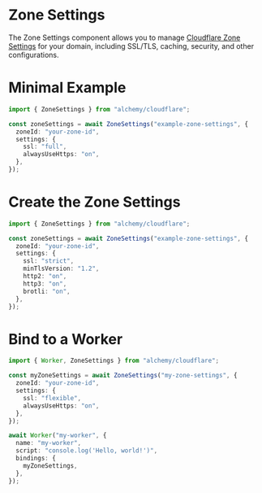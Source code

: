 # Zone Settings

The Zone Settings component allows you to manage [Cloudflare Zone Settings](https://developers.cloudflare.com/dns/zone-setups/) for your domain, including SSL/TLS, caching, security, and other configurations.

# Minimal Example

```ts
import { ZoneSettings } from "alchemy/cloudflare";

const zoneSettings = await ZoneSettings("example-zone-settings", {
  zoneId: "your-zone-id",
  settings: {
    ssl: "full",
    alwaysUseHttps: "on",
  },
});
```

# Create the Zone Settings

```ts
import { ZoneSettings } from "alchemy/cloudflare";

const zoneSettings = await ZoneSettings("example-zone-settings", {
  zoneId: "your-zone-id",
  settings: {
    ssl: "strict",
    minTlsVersion: "1.2",
    http2: "on",
    http3: "on",
    brotli: "on",
  },
});
```

# Bind to a Worker

```ts
import { Worker, ZoneSettings } from "alchemy/cloudflare";

const myZoneSettings = await ZoneSettings("my-zone-settings", {
  zoneId: "your-zone-id",
  settings: {
    ssl: "flexible",
    alwaysUseHttps: "on",
  },
});

await Worker("my-worker", {
  name: "my-worker",
  script: "console.log('Hello, world!')",
  bindings: {
    myZoneSettings,
  },
});
```